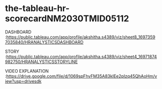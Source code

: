 # the-tableau-hr-scorecardNM2030TMID05112

DASHBOARD :https://public.tableau.com/app/profile/akshitha.s4389/viz/sheet8_16973597035840/HRANALYSTICSDASHBOARD

STORY :https://public.tableau.com/app/profile/akshitha.s4389/viz/sheet4_16971874982750/HRANALYSTICSSTORYLINE

VIDEO EXPLANATION :https://drive.google.com/file/d/1069spFhvFM35A83kIEe2pIzq45QhAoHm/view?usp=drivesdk
